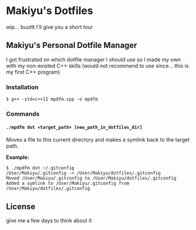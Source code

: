 # Makiyu's Dotfiles

wip... buuttt I'll give you a short tour

## Makiyu's Personal Dotfile Manager

I got frustrated on which dotfile manager I should use so I made my own with my non-existed C++ skills (would not recommend to use since... this is my first C++ program)

### Installation


```
$ g++ -std=c++11 mpdfm.cpp -o mpdfm
```

### Commands

#### `./mpdfm dot <target_path> [new_path_in_dotfiles_dir]`

Moves a file to this current directory and makes a symlink back to the target path.

__Example:__
```
$ ./mpdfm dot ~/.gitconfig
/User/Makiyu/.gitconfig -> /User/Makiyu/dotfiles/.gitconfig
Moved /User/Makiyu/.gitconfig to /User/Makiyu/dotfiles/.gitconfig
Added a symlink to /User/Makiyu/.gitconfig from /User/Makiyu/dotfiles/.gitconfig
```

## License

give me a few days to think about it
